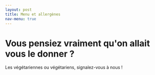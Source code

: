 ```yaml
---
layout: post
title: Menu et allergènes
nav-menu: true
---
```



Vous pensiez vraiment qu'on allait vous le donner ?
====

Les végétariennes ou végétariens, signalez-vous à nous !
